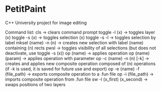 # PetitPaint
C++ University project for image editing

Command list:
    cls -> clears command prompt
    toggle -l (x) -> toggles layer (x)
    toggle -s (x) -> toggles selection (x)
    toggle -s -l -> toggles selection by label
    mksel (name) -n (n) -> creates new selection with label (name) containing (n) rects
    pwsl -> toggles visibility of all selections (but does not deactivate, use toggle -s (x))
    op (name) -> applies operation
    op (name) (param) -> applies operation with parameter
    op -c (name) -n (n) \[-k\] -> creates and applies new composite operation composed of (n) operations (if -k is used, it is saved for future use and export)
    op -e (name) -f (file_path) -> exports composite operation to a .fun file
    op -i (file_path) -> imports composite operation from .fun file
    sw -l (x_first) (x_second) -> swaps positions of two layers